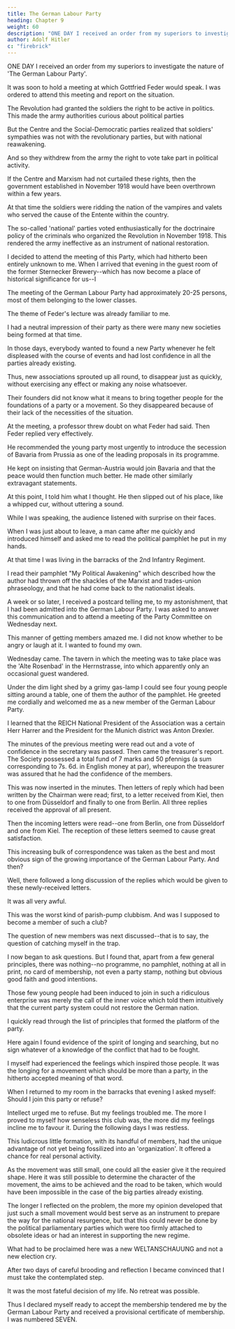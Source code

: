 ```yaml
---
title: The German Labour Party
heading: Chapter 9
weight: 60
description: "ONE DAY I received an order from my superiors to investigate the nature of an association which was apparently political"
author: Adolf Hitler
c: "firebrick"
---
```




ONE DAY I received an order from my superiors to investigate the nature of 'The German Labour Party'.

It was soon to hold a meeting at which Gottfried Feder would speak. I was ordered to attend this meeting and report on the situation.

The Revolution had granted the soldiers the right to be active in politics. This made the army authorities curious about political parties

 <!-- and it was particularly those with the smallest experience who had availed themselves of this right.  -->

But the Centre and the Social-Democratic parties realized that soldiers' sympathies was not with the revolutionary parties, but with national reawakening. 

And so they withdrew from the army the right to vote take part in political activity.

If the Centre and Marxism had not curtailed these rights, then the government established in November 1918 would have been overthrown within a few years.

<!--  'rights of the citizen'--as they described the political rights of the soldiers after the Revolution--

  and the dishonour and disgrace of the nation would not have been further prolonged.  -->

At that time the soldiers were ridding the nation of the vampires and valets who served the cause of the Entente within the country.

The so-called 'national' parties voted enthusiastically for the doctrinaire policy of the criminals who organized the Revolution in November 1918. This rendered the army ineffective as an instrument of national restoration.

<!--  and thus showed once again where men might be led by the purely abstract notions accepted by these most
gullible people. -->

<!-- The minds of the bourgeois middle classes had become so fossilized that they sincerely believed the army could once again become what it had previously been, namely, a rampart of German valour; while the Centre Party and the Marxists intended only to extract the poisonous tooth of nationalism, without which an army must always remain just a police force but can never be in the position of a military organization capable of fighting against the outside enemy. This truth was sufficiently proved by subsequent events. -->

<!-- Did our 'national' politicians believe that the development of our army could be other than national? 

This belief could be explained by the fact that during the War they were not soldiers but merely talkers. 

In other words, they were parliamentarians, and, as such, they did not have the slightest idea of what was passing in the hearts of those men who remembered the greatness of their own past and also remembered that they had once been the first soldiers in the world.  -->

I decided to attend the meeting of this Party, which had hitherto been entirely unknown to me. When I arrived that evening in the guest room of the former Sternecker Brewery--which has now become a place of historical significance for us--I

The meeting of the German Labour Party had approximately 20-25 persons, most of them belonging to the lower classes.

The theme of Feder's lecture was already familiar to me.

I had a neutral impression of their party as there were many new societies being formed at that time. 

In those days, everybody wanted to found a new Party whenever he felt displeased with the course of events and had lost confidence in all the parties already existing.

Thus, new associations sprouted up all round, to disappear just as quickly, without exercising any effect or making any noise whatsoever.

Their founders did not know what it means to bring together people for the foundations of a party or a movement. So they disappeared because of their lack of the necessities of the situation.

<!-- My opinion of the 'German Labour Party' was not very different after I had listened to their proceedings for about two hours. I was glad when Feder finally came to a close. I had observed enough and was just about to leave when it was announced that anybody who wished was free to open a discussion. 

Thereupon, I decided to remain. But the discussion seemed to proceed without anything of vital importance being mentioned, when suddenly a 'professor' commenced to speak.  -->

At the meeting, a professor threw doubt on what Feder had said. Then Feder replied very effectively.

<!-- The professor suddenly took up his position on what he called 'the basis of facts,' but before this he  -->

He recommended the young party most urgently to introduce the secession of Bavaria from Prussia as one of the leading proposals in its programme. 

He kept on insisting that German-Austria would join Bavaria and that the peace would then function much better. He made other similarly extravagant statements. 

At this point, I told him what I thought. He then slipped out of his place, like a whipped cur, without uttering a sound. 

While I was speaking, the audience listened with surprise on their faces. 

When I was just about to leave, a man came after me quickly and introduced himself and asked me to read the political pamphlet he put in my hands. 

<!-- I was quite pleased; because in this way, I could come to know about this association without having to attend its tiresome meetings. Moreover, this man, who had the appearance of a workman, made a good impression on me. Thereupon, I left the hall.  -->

At that time I was living in the barracks of the 2nd Infantry Regiment.

<!-- I had a little room which still bore the unmistakable traces of the Revolution. During the day I was mostly out, at the quarters of Light Infantry No. 41 or else attending meetings or lectures, held at some other branch of the army. I spent only the night at the quarters where I lodged. 

Since I usually woke up about five o'clock every morning I got into the habit of amusing myself with watching little mice which played around in my small room.

I used to place a few pieces of hard bread or crust on the floor and watch the funny little beasts playing around and enjoying themselves with these delicacies. I had suffered so many privations in my own life that I well knew what hunger was and could only too well picture to myself the pleasure these little creatures were experiencing.

So on the morning after the meeting I have mentioned, it happened that about 5:00 I lay fully awake in bed, watching the mice playing and vying with each other.  -->

<!-- As I was not able to go to sleep again, I suddenly remembered the pamphlet that one of the workers had given me at the meeting. It was a small pamphlet of which this worker was the author.  -->

I read their pamphlet "My Political Awakening" which described how the author had thrown off the shackles of the Marxist and trades-union phraseology, and that he had come back to the nationalist ideals.

<!-- That was the reason why he had entitled his little book: . The pamphlet secured my attention the moment I began to read, and I read it with interest to the end. The process here described was similar to that which I had experienced in my own case ten years previously. 

Unconsciously my own experiences began to stir again in my mind. During that day my thoughts returned several times to what I had read; but I finally decided to give the matter no further attention.  -->

A week or so later, I received a postcard telling me, to my astonishment, that I had been admitted into the German Labour Party. I was asked to answer this communication and to attend a meeting of the Party Committee on Wednesday next. 

This manner of getting members amazed me. I did not know whether to be angry or laugh at it. I wanted to found my own.

<!-- Such an invitation as I now had received I looked upon as entirely out of the question for me.

I was about to send a written reply when my curiosity got the better of me, and I decided to attend the gathering at the date assigned, so that I might expound my principles to these gentlemen in person. -->

Wednesday came. The tavern in which the meeting was to take place was the 'Alte Rosenbad' in the Herrnstrasse, into which apparently only an occasional guest wandered. 

<!-- This was not very surprising in the year 1919, when the bills of fare even at the larger restaurants were only very modest and scanty in their pretensions and thus not very attractive to clients. But I had never before heard of this restaurant.

I went through the badly-lighted guest-room, where not a single guest was to be seen, and searched for the door which led to the side room; and there I was face-to-face with the 'Congress'.  -->

Under the dim light shed by a grimy gas-lamp I could see four young people sitting around a table, one of them the author of the pamphlet. He greeted me cordially and welcomed me as a new member of the German Labour Party.

<!-- I was taken aback on being informed that the Party's National President had not yet come; so I decided that I would keep back my own exposition for the time being. Finally the President appeared. He was the man who had been chairman of the meeting held in the Sternecker Brewery, when Feder spoke.

My curiosity was stimulated anew and I sat waiting for what was going to happen.

Now I got at least as far as learning the names of the gentlemen who had been parties to the whole affair.  -->

I learned that the REICH National President of the Association was a certain Herr Harrer and the President for the Munich district was Anton Drexler. 

The minutes of the previous meeting were read out and a vote of confidence in the secretary was passed. Then came the treasurer's report. The Society possessed a total fund of 7 marks and 50 pfennigs (a sum corresponding to 7s. 6d. in English money at par), whereupon the treasurer was assured that he had the confidence of the members. 

This was now inserted in the minutes. Then letters of reply which had been written by the Chairman were read; first, to a letter received from Kiel, then to one from Düsseldorf and finally to one from Berlin. All three replies received the approval of all present. 

Then the incoming letters were read--one from Berlin, one from Düsseldorf and one from Kiel. The reception of these letters seemed to cause great satisfaction. 

This increasing bulk of correspondence was taken as the best and most obvious sign of the growing importance of the German Labour Party. And then? 

Well, there followed a long discussion of the replies which would be given to these newly-received letters. 

It was all very awful. 

This was the worst kind of parish-pump clubbism. And was I supposed to become a member of such a club?

The question of new members was next discussed--that is to say, the question of catching myself in the trap. 

I now began to ask questions. But I found that, apart from a few general principles, there was nothing--no programme, no pamphlet, nothing at all in print, no card of membership, not even a party stamp, nothing but obvious good faith and good intentions.

<!-- I no longer felt inclined to laugh; for what else was all this but a typical sign of the most complete perplexity and deepest despair in regard to all political parties, their programmes and views and activities?  -->

Those few young people had been induced to join in such a ridiculous enterprise was merely the call of the inner voice which told them intuitively that the current party system could not restore the German nation.

 <!-- or repair the damages that had been done to the German people by those who hitherto controlled the internal affairs of the nation.  -->

I quickly read through the list of principles that formed the platform of the party. 

<!-- These principles were stated on typewritten sheets.  -->

Here again I found evidence of the spirit of longing and searching, but no sign whatever of a knowledge of the conflict that had to be fought.

I myself had experienced the feelings which inspired those people. It was the longing for a movement which should be more than a party, in the hitherto accepted meaning of that word.

When I returned to my room in the barracks that evening I asked myself: Should I join this party or refuse?

 <!-- had formed a definite opinion on this association and I was facing the most difficult problem of my life.  -->

Intellect urged me to refuse. But my feelings troubled me. The more I proved to myself how senseless this club was, the more did my feelings incline me to favour it. During the following days I was restless.

<!-- I began to consider all the pros and cons. I had long ago decided to take an active part in politics. 

The fact that I could do so only through a new movement was quite clear to me; but I had hitherto lacked the impulse to take concrete action. I am not one of those people who will begin something to-day and just give it up the next day for the sake of something new. 

That was the main reason which made it so difficult for me to decide in joining something newly founded; for this must become the real fulfilment of everything I dreamt, or else it had better not be started at all. I knew that such a decision should bind me for ever and that there could be no turning back.  -->

<!-- For me there  could be no idle dallying but only a cause to be championed ardently. I had already an instinctive feeling against people who took up everything, but never carried anything through to the end. I loathed these Jacks-of-all-Trades, and considered the activities of such people to be worse than if they were to remain entirely quiescent.

Fate herself now seemed to supply the finger-post that pointed out the way. I should never have entered one of the big parties already in existence and shall explain my reasons for this later on.  -->

This ludicrous little formation, with its handful of members, had the unique advantage of not yet being fossilized into an 'organization'. It offered a chance for real personal activity. 

<!-- Here it might still be possible to do some effective work; and,  -->

As the movement was still small, one could all the easier give it the required shape. Here it was still possible to determine the character of the movement, the aims to be achieved and the road to be taken, which would have been impossible in the case of the big parties already existing.

The longer I reflected on the problem, the more my opinion developed that just such a small movement would best serve as an instrument to prepare the way for the national resurgence, but that this could never be done by the political parliamentary parties which were too firmly attached to obsolete ideas or had an interest in supporting the new regime. 

What had to be proclaimed here was a new WELTANSCHAUUNG and not a new election cry.

<!-- It was, however, infinitely difficult to decide on putting the intention into practice.

What were the qualifications which I could bring to the accomplishment of such a task?

The fact that I was poor and without resources could, in my opinion, be the easiest to bear. But the fact that I was utterly unknown raised a more difficult problem. I was only one of the millions which Chance allows to exist or cease to exist, whom even their nextdoor neighbours will not consent to know. Another difficulty arose from the fact that I
had not gone through the regular school curriculum.

The so-called 'intellectuals' still look down with infinite superciliousness on anyone who has not been through the prescribed schools and allowed them to pump the necessary knowledge into him. The question of what a man can do is never asked but rather, what has he learned? 

'Educated' people look upon any imbecile who is plastered with a number of academic certificates as superior to the ablest young fellow who lacks these precious documents. I could therefore easily imagine how this 'educated' world would receive me and I was wrong only in so far as I then believed men to be for the most part better than they proved to be in the cold light of reality. 

Because of their being as they are, the few exceptions stand out all the more conspicuously. I learned more and more to distinguish between those who will always be at school and those who will one day come to know something in reality.  -->

After two days of careful brooding and reflection I became convinced that I must take the contemplated step.

It was the most fateful decision of my life. No retreat was possible.

Thus I declared myself ready to accept the membership tendered me by the German Labour Party and received a provisional certificate of membership. I was numbered SEVEN. 
